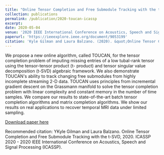 ```yaml
---
title: "Online Tensor Completion and Free Submodule Tracking with the t-SVD"
collection: publications
permalink: /publication/2020-toucan-icassp
excerpt: 
date: 2020-05-04
venue: '2020 IEEE International Conference on Acoustics, Speech and Signal Processing (ICASSP)'
paperurl: 'https://ieeexplore.ieee.org/document/9053199'
citation: 'Kyle Gilman and Laura Balzano. (2020). &quot;Online Tensor Completion and Free Submodule Tracking with the t-SVD.&quot; <i>ICASSP 2020 1</i>.'
---
```

We propose a new online algorithm, called TOUCAN, for the tensor completion problem of imputing missing entries of a low tubal-rank tensor using the tensor-tensor product (t- product) and tensor singular value decomposition (t-SVD) algebraic framework. We also demonstrate TOUCAN's ability to track changing free submodules from highly incomplete streaming 2-D data. TOUCAN uses principles from incremental gradient descent on the Grassmann manifold to solve the tensor completion problem with linear complexity and constant memory in the number of time samples. We compare our results to state-of-the-art batch tensor completion algorithms and matrix completion algorithms. We show our results on real applications to recover temporal MRI data under limited sampling.

[Download paper here](https://ieeexplore.ieee.org/document/9053199)

Recommended citation: YKyle Gilman and Laura Balzano. Online Tensor Completion and Free Submodule Tracking with the t-SVD, 2020. ICASSP 2020 - 2020 IEEE International Conference on Acoustics, Speech and Signal Processing (ICASSP).
